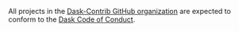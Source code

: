 All projects in the [Dask-Contrib GitHub organization](https://github.com/dask-contrib) are
expected to conform to the [Dask Code of Conduct](https://github.com/dask/governance/blob/main/code-of-conduct.md).